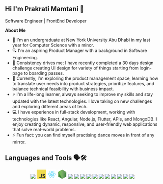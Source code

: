 ## Hi I'm Prakrati Mamtani 👋

Software Engineer | FrontEnd Developer

**About Me**

- 🌱 I'm an undergraduate at New York University Abu Dhabi in my last year for Computer Science with a minor.
- 🔍 I'm an aspiring Product Manager with a background in Software Engineering.
- 🔭 Consistency drives me; I have recently completed a 30 days design challenge creating UI design for variety of things starting from login-page to boarding passes.
- 📌 Currently, I’m exploring the product management space, learning how to translate user needs into product strategies, prioritize features, and balance technical feasibility with business impact.
- ⚡ I'm a life-long learner, always seeking to improve my skills and stay updated with the latest technologies. I love taking on new challenges and exploring different areas of tech.
- 💻 I have experience in full-stack development, working with technologies like React, Angular, Node.js, Flutter, APIs, and MongoDB. I enjoy creating dynamic, responsive, and user-friendly web applications that solve real-world problems.
- ⚡ Fun fact: you can find myself practising dance moves in front of any mirror. 


## Languages and Tools 🗣️🛠️
<div align="center">
<code><img height="30" src="https://e7.pngegg.com/pngimages/840/443/png-clipart-html-5-logo-web-development-html-css3-canvas-element-web-design-w3c-html5-logo-miscellaneous-text-thumbnail.png"></code> 
<code><img height="30" src="https://raw.githubusercontent.com/github/explore/80688e429a7d4ef2fca1e82350fe8e3517d3494d/topics/javascript/javascript.png"></code>
<code><img height="30" src="https://raw.githubusercontent.com/github/explore/80688e429a7d4ef2fca1e82350fe8e3517d3494d/topics/react/react.png"></code>
<code><img height="30" src="https://raw.githubusercontent.com/github/explore/80688e429a7d4ef2fca1e82350fe8e3517d3494d/topics/nodejs/nodejs.png"></code> 
<code><img height="30" src="https://cdn.iconscout.com/icon/free/png-512/c-programming-569564.png"></code> 
<code><img height="30" src="https://user-images.githubusercontent.com/42747200/46140125-da084900-c26d-11e8-8ea7-c45ae6306309.png"></code> 
<code><img height="30" src="https://img.icons8.com/color/452/firebase.png"></code>
<code><img height="30" src="https://cdn.iconscout.com/icon/free/png-256/free-flutter-logo-icon-download-in-svg-png-gif-file-formats--programming-language-coding-development-logos-icons-1720090.png?f=webp"></code>
<code><img height="30" src="https://www.gtech.com.tr/wp-content/uploads/2020/09/mongodb-nedir-1.png"></code>
<code><img height="30" src="https://logos-world.net/wp-content/uploads/2021/10/Python-Symbol.png"></code>
<code><img height="30" src="https://venturebeat.com/wp-content/uploads/2019/06/pytorch-e1576624094357.jpg?w=1024?w=1200&strip=all"></code>
<code><img height="30" src="https://upload.wikimedia.org/wikipedia/commons/thumb/a/ab/TensorFlow_logo.svg/1200px-TensorFlow_logo.svg.png"></code>
<code><img height="30" src="https://upload.wikimedia.org/wikipedia/commons/b/b2/Bootstrap_logo.svg"></code>
<code><img height="30" src="https://developer.apple.com/swift/images/swift-og.png"></code>
<code><img height="30" src="https://cdn.sanity.io/images/599r6htc/regionalized/46a76c802176eb17b04e12108de7e7e0f3736dc6-1024x1024.png"></code>
<br>
